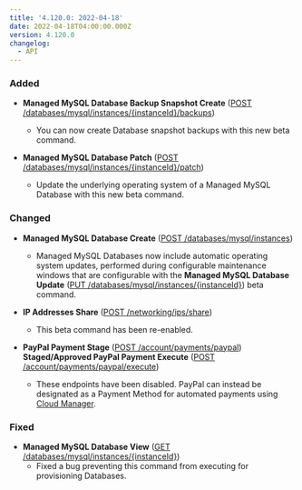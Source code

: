 ```yaml
---
title: '4.120.0: 2022-04-18'
date: 2022-04-18T04:00:00.000Z
version: 4.120.0
changelog:
  - API
---
```


### Added

* **Managed MySQL Database Backup Snapshot Create** ([POST /databases/mysql/instances/{instanceId}/backups](https://www.linode.com/docs/api/databases/#managed-mysql-database-backup-snapshot-create))
  * You can now create Database snapshot backups with this new beta command.

* **Managed MySQL Database Patch** ([POST /databases/mysql/instances/{instanceId}/patch](http://localhost:1313/docs/api/databases/#managed-mysql-database-create))
  * Update the underlying operating system of a Managed MySQL Database with this new beta command.

### Changed

* **Managed MySQL Database Create** ([POST /databases/mysql/instances](https://www.linode.com/docs/api/databases/#managed-mysql-database-create))
  * Managed MySQL Databases now include automatic operating system updates, performed during configurable maintenance windows that are configurable with the **Managed MySQL Database Update** ([PUT /databases/mysql/instances/{instanceId}](https://www.linode.com/docs/api/databases/#managed-mysql-database-update)) beta command.

* **IP Addresses Share** ([POST /networking/ips/share](https://www.linode.com/docs/api/networking/#ip-addresses-share))
  * This beta command has been re-enabled.

* **PayPal Payment Stage** ([POST /account/payments/paypal](https://www.linode.com/docs/api/account/#paypal-payment-stage))
  **Staged/Approved PayPal Payment Execute** ([POST /account/payments/paypal/execute](https://www.linode.com/docs/api/account/#paypal-payment-stage))
  * These endpoints have been disabled. PayPal can instead be designated as a Payment Method for automated payments using [Cloud Manager](/docs/guides/manage-billing-in-cloud-manager/#adding-a-new-payment-method).

### Fixed

* **Managed MySQL Database View** ([GET /databases/mysql/instances/{instanceId}](https://www.linode.com/docs/api/databases/#managed-mysql-database-view))
  * Fixed a bug preventing this command from executing for provisioning Databases.
